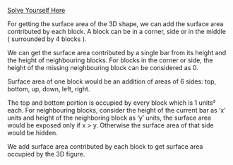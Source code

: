 [Solve Yourself Here](https://www.hackerrank.com/challenges/3d-surface-area/problem?isFullScreen=true)

For getting the surface area of the 3D shape, we can add the surface area contributed by each block. A block can be in a corner, side or in the middle ( surrounded by 4 blocks ).

We can get the surface area contributed by a single bar from its height and the height of neighbouring blocks. For blocks in the corner or side, the height of the missing neighbouring block can be considered as 0.

Surface area of one block would be an addition of areas of 6 sides: top, bottom, up, down, left, right.

The top and bottom portion is occupied by every block which is 1 units² each. For neighbouring blocks, consider the height of the current bar as ‘x’ units and height of the neighboring block as ‘y’ units, the surface area would be exposed only if x > y. Otherwise the surface area of that side would be hidden.

We add surface area contributed by each block to get surface area occupied by the 3D figure.
